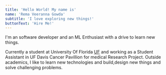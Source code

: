 ```yaml
---
title: 'Hello World! My name is'
name: 'Rema Veeranna Gowda'
subtitle: 'I love exploring new things!'
buttonText: 'Hire Me!'
---
```


I'm an software developer and an ML Enthusiast with a drive to learn new things.

Currently a student at University Of Florida [UF](https://www.ufl.edu/) and working as a Student Assistant in UF Davis Cancer Pavillion for medical Research Project.
Outside academics, I like to learn new technologies and build,design new things and solve challenging problems.
